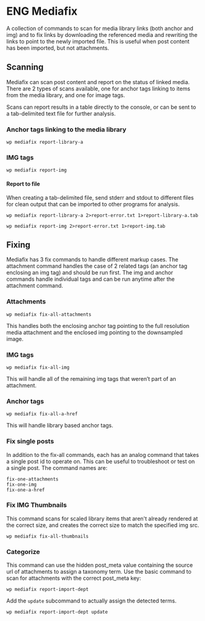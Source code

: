 # ENG Mediafix
A collection of commands to scan for media library links (both anchor and img) and to fix links by downloading the referenced media and rewriting the links to point to the newly imported file.  This is useful when post content has been imported, but not attachments.

## Scanning

Mediafix can scan post content and report on the status of linked media.  There are 2 types of scans available, one for anchor tags linking to items from the media library, and one for image tags.

Scans can report results in a table directly to the console, or can be sent to a tab-delimited text file for further analysis.

### Anchor tags linking to the media library

`wp mediafix report-library-a`

### IMG tags

`wp mediafix report-img`

#### Report to file

When creating a tab-delimited file, send stderr and stdout to different files for clean output that can be imported to other programs for analysis.

```
wp mediafix report-library-a 2>report-error.txt 1>report-library-a.tab

wp mediafix report-img 2>report-error.txt 1>report-img.tab
```

## Fixing

Mediafix has 3 fix commands to handle different markup cases.  The attachment command handles the case of 2 related tags (an anchor tag enclosing an img tag) and should be run first. The img and anchor commands handle individual tags and can be run anytime after the attachment command.

### Attachments

`wp mediafix fix-all-attachments`

This handles both the enclosing anchor tag pointing to the full resolution media attachment and the enclosed img pointing to the downsampled image.

### IMG tags

`wp mediafix fix-all-img`

This will handle all of the remaining img tags that weren’t part of an attachment.

### Anchor tags

`wp mediafix fix-all-a-href`

This will handle library based anchor tags.

### Fix single posts

In addition to the fix-all commands, each has an analog command that takes a single post id to operate on.  This can be useful to troubleshoot or test on a single post. The command names are:

```
fix-one-attachments
fix-one-img
fix-one-a-href
```

### Fix IMG Thumbnails

This command scans for scaled library items that aren't already rendered at the correct size, and creates the correct size to match the specified img src.

`wp mediafix fix-all-thumbnails`

### Categorize

This command can use the hidden post_meta value containing the source url of attachments to assign a taxonomy term.  Use the basic command to scan for attachments with the correct post_meta key:

`wp mediafix report-import-dept`

Add the `update` subcommand to actually assign the detected terms.

`wp mediafix report-import-dept update`
